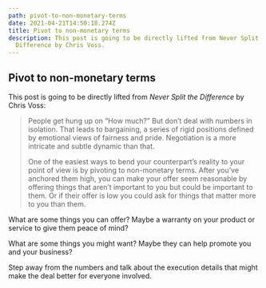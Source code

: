 ```yaml
---
path: pivot-to-non-monetary-terms
date: 2021-04-21T14:50:18.274Z
title: Pivot to non-monetary terms
description: This post is going to be directly lifted from Never Split the
  Difference by Chris Voss.
---
```

## Pivot to non-monetary terms

This post is going to be directly lifted from *Never Split the Difference* by Chris Voss:

> People get hung up on “How much?” But don’t deal with numbers in isolation. That leads to bargaining, a series of rigid positions defined by emotional views of fairness and pride. Negotiation is a more intricate and subtle dynamic than that.
>
> One of the easiest ways to bend your counterpart’s reality to your point of view is by pivoting to non-monetary terms. After you’ve anchored them high, you can make your offer seem reasonable by offering things that aren’t important to you but could be important to them. Or if their offer is low you could ask for things that matter more to you than them.

What are some things you can offer? Maybe a warranty on your product or service to give them peace of mind? 

What are some things you might want? Maybe they can help promote you and your business? 

Step away from the numbers and talk about the execution details that might make the deal better for everyone involved.